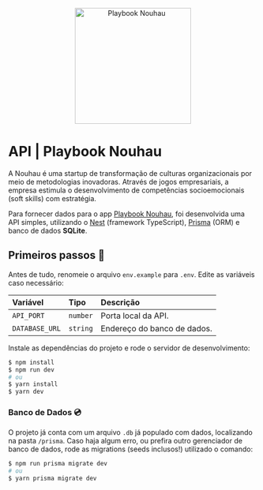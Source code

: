 <p align="center">
 <img src="https://lh3.googleusercontent.com/drive-viewer/AITFw-wODOo4FL_047PVLNWhz4d8vQPhXv0jF1hpypPB11vCn3nsDbyzy7UhE9ySodY1tU37C35Qeme6VzNzpknPG5OJD-T5cQ=s2560" width="235" alt="Playbook Nouhau" />
</p>

 # API | Playbook Nouhau

 A Nouhau é uma startup de transformação de culturas organizacionais por meio de metodologias inovadoras. Através de jogos empresariais, a empresa estimula o desenvolvimento de competências socioemocionais (soft skills) com estratégia.

 Para fornecer dados para o app [Playbook Nouhau](https://github.com/brennofacasi/playbook-nouhau-app), foi desenvolvida uma API simples, utilizando o [Nest](https://github.com/nestjs/nest) (framework TypeScript), [Prisma](https://www.prisma.io/) (ORM) e banco de dados **SQLite**.

## Primeiros passos 🚀

Antes de tudo, renomeie o arquivo ```env.example``` para ```.env```. Edite as variáveis caso necessário:

| Variável       | Tipo     | Descrição                   |
| :------------- | :------- | :-------------------------- |
| `API_PORT`     | `number` | Porta local da API.         |
| `DATABASE_URL` | `string` | Endereço do banco de dados. |


Instale as dependências do projeto e rode o servidor de desenvolvimento:

```bash
$ npm install
$ npm run dev
# ou
$ yarn install
$ yarn dev
```

### Banco de Dados 💿

O projeto já conta com um arquivo ```.db``` já populado com dados, localizando na pasta ```/prisma```. Caso haja algum erro, ou prefira outro gerenciador de banco de dados, rode as migrations (seeds inclusos!) utilizado o comando:

```bash
$ npm run prisma migrate dev
# ou
$ yarn prisma migrate dev
```
